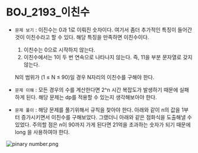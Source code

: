# BOJ_2193_이친수

- `문제 보기` : 이진수는 0과 1로 이뤄진 숫자이다. 여기서 좀더 추가적인 특징이 들어간 것이 이친수라고 할 수 있다. 해당 특징을 만족하면 이친수이다.
    1. 이친수는 0으로 시작하지 않는다.
    2. 이친수에서는 1이 두 번 연속으로 나타나지 않는다. 즉, 11을 부분 문자열로 갖지 않는다.
    
    N의 범위가 (1 ≤ N ≤ 90)일 경우 N자리의 이친수를 구해야 한다.
    
- `문제 이해` : 모든 경우의 수를 계산한다면 2^n 시간 복잡도가 발생하기 때문에 실패하게 된다. 해당 문제는 dp를 적용할 수 있는지 생각해보아야 한다.
- `문제 풀이` : 해당 문제를 풀기위해서 규칙을 찾아야 한다. 아래와 같이 n의 값을 1부터 증가시키면서 이친수를 구해보았다. 그랬더니 아래와 같은 점화식을 도출해낼 수 있었다. 주의할 점은 n이 90까지 가게 된다면 21억을 초과하는 숫자가 되기 때문에 long 을 사용하여야 한다.

![pinary number.png](BOJ_2193_%E1%84%8B%E1%85%B5%E1%84%8E%E1%85%B5%E1%86%AB%E1%84%89%E1%85%AE%20690ae58120e84bc1b125f30cfa28c559/pinary_number.png)